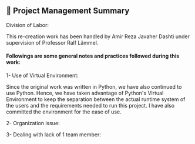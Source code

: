 ## 📝 Project Management Summary

Division of Labor:

This re-creation work has been handled by Amir Reza Javaher Dashti
under supervision of Professor Ralf Lämmel.

#### Followings are some general notes and practices followed during this work:

1- Use of Virtual Environment:

Since the original work was written in Python,
we have also continued to use Python. Hence, we have taken advantage of Python's Virtual Environment to keep
the separation between the actual runtime system of the users and the requirements needed to run this project.
I have also committed the environment for the ease of use.

2- Organization issue:


3- Dealing with lack of 1 team member:
